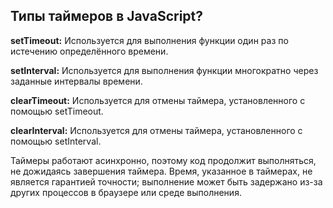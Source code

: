 ## Типы таймеров в JavaScript?

**setTimeout:‍**
Используется для выполнения функции один раз по истечению определённого времени.‍

**setInterval:‍**
Используется для выполнения функции многократно через заданные интервалы времени.‍  

**clearTimeout:‍**
Используется для отмены таймера, установленного с помощью setTimeout.‍  

**clearInterval:‍**
Используется для отмены таймера, установленного с помощью setInterval.‍  

Таймеры работают асинхронно, поэтому код продолжит выполняться, не дожидаясь завершения таймера.‍
Время, указанное в таймерах, не является гарантией точности; выполнение может быть задержано из-за других процессов в браузере или среде выполнения.

